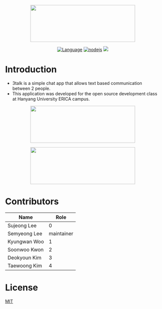 <p align="center">
  <img width="340" height="120" src="/img/">
</p>

 <p align="center">
  <a href="https://developer.mozilla.org/ko/docs/Web/JavaScript"><img src="https://img.shields.io/badge/language-javascript-blue.svg" alt="Language"></a>
  <a href="https://nodejs.org/ko"><img src="https://img.shields.io/badge/-node.js-orange.svg" alt="nodejs"></a>
  <a href="https://www.mongodb.com/"><img src="https://img.shields.io/badge/-mongoDB-red.svg"></a>
</p>


# Introduction
* 3talk is a simple chat app that allows text based communication between 2 people.
* This application was developed for the open source development class at Hanyang University ERICA campus.

<p align="center">
  <img width="340" height="120" src="/img/">
</p>

<p align="center">
  <img width="340" height="120" src="/img/">
</p> 

# Contributors

| Name | Role |
|------|------|
|Sujeong Lee| 0 |
|Semyeong Lee| maintainer |
|Kyungwan Woo| 1 |
|Soonwoo Kwon| 2 |
|Deokyoun Kim| 3 |
|Taewoong Kim| 4 |

# License
[MIT](http://opensource.org/licenses/MIT)
